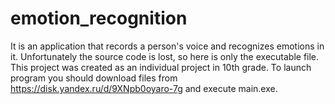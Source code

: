 # emotion_recognition
It is an application that records a person's voice and recognizes emotions in it. Unfortunately the source code is lost, so here is only the executable file. This project was created as an individual project in 10th grade.
To launch program you should download files from https://disk.yandex.ru/d/9XNpb0oyaro-7g and execute main.exe.
